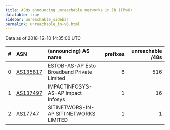 ```yaml
---
title: ASNs announcing unreachable networks in IN (IPv6)
datatable: true
sidebar: unreachable_sidebar
permalink: unreachable_in-v6.html
---
```


Data as of 2018-12-10 14:35:00 UTC


<div class="datatable-begin"></div>

|   # | ASN                                      | (announcing) AS name                       |   prefixes |   unreachable /48s |
|----:|:-----------------------------------------|:-------------------------------------------|-----------:|-------------------:|
|   0 | [AS135817](unreachable_AS135817-v6.html) | ESTOB-AS-AP Esto Broadband Private Limited |          6 |                516 |
|   1 | [AS137497](unreachable_AS137497-v6.html) | IMPACTINFOSYS-AS-AP Impact Infosys         |          1 |                 16 |
|   2 | [AS17747](unreachable_AS17747-v6.html)   | SITINETWORS-IN-AP SITI NETWORKS LIMITED    |          1 |                  1 |

<div class="datatable-end"></div>